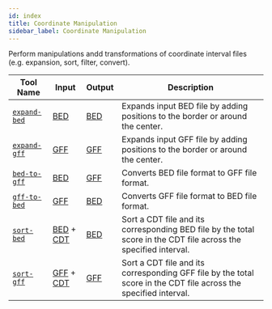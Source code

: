 ```yaml
---
id: index
title: Coordinate Manipulation
sidebar_label: Coordinate Manipulation
---
```


Perform manipulations andd transformations of coordinate interval files (e.g. expansion, sort, filter, convert).

| Tool Name | Input | Output | Description |
| ------------- | ------------- | ------------- | ------------- |
| [`expand-bed`][expand-bed] | [BED][bed-format] | [BED][bed-format] | Expands input BED file by adding positions to the border or around the center. |
| [`expand-gff`][expand-gff] | [GFF][gff-format] | [GFF][gff-format] | Expands input GFF file by adding positions to the border or around the center. |
| [`bed-to-gff`][bed-to-gff] | [BED][bed-format] | [GFF][gff-format] | Converts BED file format to GFF file format. |
| [`gff-to-bed`][gff-to-bed] | [GFF][gff-format] | [BED][bed-format] | Converts GFF file format to BED file format. |
| [`sort-bed`][sort-bed] | [BED][bed-format] + [CDT][cdt-format] | [BED][bed-format] | Sort a CDT file and its corresponding BED file by the total score in the CDT file across the specified interval. |
| [`sort-gff`][sort-gff] | [GFF][gff-format] + [CDT][cdt-format] | [GFF][gff-format] | Sort a CDT file and its corresponding GFF file by the total score in the CDT file across the specified interval. |


[bed-to-gff]:/docs/Tools/coordinate-manipulation/bed-to-gff
[gff-to-bed]:/docs/Tools/coordinate-manipulation/gff-to-bed
[expand-bed]:/docs/Tools/coordinate-manipulation/expand-bed
[expand-gff]:/docs/Tools/coordinate-manipulation/expand-gff
[sort-bed]:/docs/Tools/coordinate-manipulation/sort-bed
[sort-gff]:/docs/Tools/coordinate-manipulation/sort-gff

[bed-format]:/docs/Guides/Getting-Started/file-formats#bed
[cdt-format]:/docs/Guides/Getting-Started/file-formats#cdt
[gff-format]:/docs/Guides/Getting-Started/file-formats#gff
[mat-format]:/docs/Guides/Getting-Started/file-formats#matrix-format-custom-for-these-toolss
